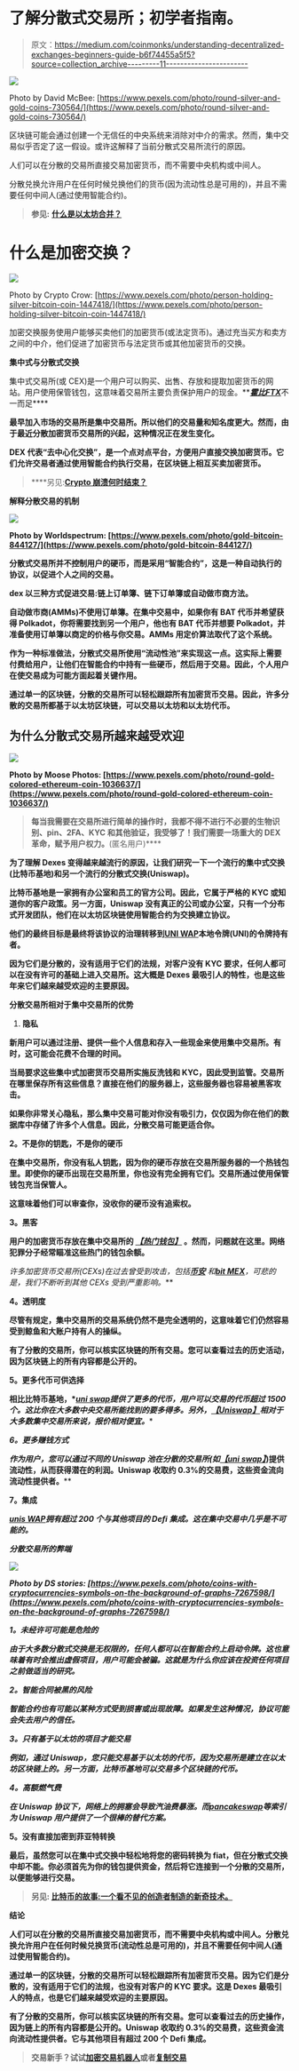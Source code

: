 # 了解分散式交易所；初学者指南。

> 原文：<https://medium.com/coinmonks/understanding-decentralized-exchanges-beginners-guide-b6f74455a5f5?source=collection_archive---------11----------------------->

![](img/d7f1779220cc6f3ce6ae58a37d0ee87c.png)

Photo by David McBee: [https://www.pexels.com/photo/round-silver-and-gold-coins-730564/](https://www.pexels.com/photo/round-silver-and-gold-coins-730564/)

区块链可能会通过创建一个无信任的中央系统来消除对中介的需求。然而，集中交易似乎否定了这一假设。或许这解释了当前分散式交易所流行的原因。

人们可以在分散的交易所直接交易加密货币，而不需要中央机构或中间人。

分散兑换允许用户在任何时候兑换他们的货币(因为流动性总是可用的)，并且不需要任何中间人(通过使用智能合约)。

> **参见:** [**什么是以太坊合并？**](/coinmonks/what-is-ethereum-the-merge-1b65f4d2c853)

# 什么是加密交换？

![](img/64bae1e81c22cc92699e10bc46ba6070.png)

Photo by Crypto Crow: [https://www.pexels.com/photo/person-holding-silver-bitcoin-coin-1447418/](https://www.pexels.com/photo/person-holding-silver-bitcoin-coin-1447418/)

加密交换服务使用户能够买卖他们的加密货币(或法定货币)。通过充当买方和卖方之间的中介，他们促进了加密货币与法定货币或其他加密货币的交换。

**集中式与分散式交换**

集中式交易所(或 CEX)是一个用户可以购买、出售、存放和提取加密货币的网站。用户使用保管钱包，这意味着交易所主要负责保护用户的现金。[](https://www.binance.com/en)**[***霍比***](https://www.huobi.com/en-us/login/)[](https://www.coinbase.com/)*[](https://www.kraken.com/)*[***FTX***](https://ftx.com/)不一而足****

**最早加入市场的交易所是集中交易所。所以他们的交易量和知名度更大。然而，由于最近分散加密货币交易所的兴起，这种情况正在发生变化。**

**DEX 代表“去中心化交换”，是一个点对点平台，方便用户直接交换加密货币。它们允许交易者通过使用智能合约执行交易，在区块链上相互买卖加密货币。**

> ****另见:**[**Crypto 崩溃何时结束？**](/web3-surfers/when-is-the-crypto-crash-coming-to-an-end-3342f7d47cde)**

****解释分散交易的机制****

**![](img/fc2640ffef607838538a192c577fa12a.png)**

**Photo by Worldspectrum: [https://www.pexels.com/photo/gold-bitcoin-844127/](https://www.pexels.com/photo/gold-bitcoin-844127/)**

**分散式交易所并不控制用户的硬币，而是采用“智能合约”，这是一种自动执行的协议，以促进个人之间的交易。**

**dex 以三种方式促进交易:链上订单簿、链下订单簿或自动做市商方法。**

**自动做市商(AMMs)不使用订单簿。在集中交易中，如果你有 BAT 代币并希望获得 Polkadot，你将需要找到另一个用户，他也有 BAT 代币并想要 Polkadot，并准备使用订单簿以商定的价格与你交易。AMMs 用定价算法取代了这个系统。**

**作为一种标准做法，分散式交易所使用“流动性池”来实现这一点。这实际上需要付费给用户，让他们在智能合约中持有一些硬币，然后用于交易。因此，个人用户在使交易成为可能方面起着关键作用。**

**通过单一的区块链，分散的交易所可以轻松跟踪所有加密货币交易。因此，许多分散的交易所都基于以太坊区块链，可以交易以太坊和以太坊代币。**

## **为什么分散式交易所越来越受欢迎**

**![](img/c649e7e7208fb9ad4245e77718ba4484.png)**

**Photo by Moose Photos: [https://www.pexels.com/photo/round-gold-colored-ethereum-coin-1036637/](https://www.pexels.com/photo/round-gold-colored-ethereum-coin-1036637/)**

> **每当我需要在交易所进行简单的操作时，我都不得不进行不必要的生物识别、pin、2FA、KYC 和其他验证，我受够了！我们需要一场重大的 DEX 革命，赋予用户权力。**(匿名用户)****

**为了理解 Dexes 变得越来越流行的原因，让我们研究一下一个流行的集中式交换(比特币基地)和另一个流行的分散式交换(Uniswap)。**

**比特币基地是一家拥有办公室和员工的官方公司。因此，它属于严格的 KYC 或知道你的客户政策。另一方面，Uniswap 没有真正的公司或办公室，只有一个分布式开发团队，他们在以太坊区块链使用智能合约为交换建立协议。**

**他们的最终目标是最终将该协议的治理转移到[**UNI WAP**](https://uniswap.org/)本地令牌(UNI)的令牌持有者。**

**因为它们是分散的，没有适用于它们的法规，对客户没有 KYC 要求，任何人都可以在没有许可的基础上进入交易所。这大概是 Dexes 最吸引人的特性，也是这些年来它们越来越受欢迎的主要原因。**

****分散交易所相对于集中交易所的优势****

1.  ****隐私****

**新用户可以通过注册、提供一些个人信息和存入一些现金来使用集中交易所。有时，这可能会花费不合理的时间。**

**当局要求这些集中式加密货币交易所实施反洗钱和 KYC，因此受到监管。交易所在哪里保存所有这些信息？直接在他们的服务器上，这些服务器也容易被黑客攻击。**

**如果你非常关心隐私，那么集中交易可能对你没有吸引力，仅仅因为你在他们的数据库中存储了许多个人信息。因此，分散交易可能更适合你。**

****2。不是你的钥匙，不是你的硬币****

**在集中交易所，你没有私人钥匙，因为你的硬币存放在交易所服务器的一个热钱包里。即使你的硬币出现在交易所里，你也没有完全拥有它们。交易所通过使用保管钱包充当保管人。**

**这意味着他们可以审查你，没收你的硬币没有追索权。**

****3。黑客****

**用户的加密货币存放在集中交易所的 [***【热门钱包】***](https://www.investopedia.com/terms/h/hot-wallet.asp) 。然而，问题就在这里。网络犯罪分子经常瞄准这些热门的钱包余额。**

**许多加密货币交易所(CEXs)在过去曾受到攻击，包括*[***币安***](https://www.binance.com/en) 和[***bit MEX***](https://www.bitmex.com/)，可悲的是，我们不断听到其他 CEXs 受到严重影响。***

****4。透明度****

**尽管有规定，集中交易所的交易系统仍然不是完全透明的，这意味着它们仍然容易受到鲸鱼和大账户持有人的操纵。**

**有了分散的交易所，你可以核实区块链的所有交易。您可以查看过去的历史活动，因为区块链上的所有内容都是公开的。**

****5。更多代币可供选择****

**相比比特币基地，*[***uni swap***](https://uniswap.org/)*提供了更多的代币，用户可以交易的代币超过 1500 个。这比你在大多数中央交易所能找到的要多得多。另外，[***【Uniswap】***](https://uniswap.org/https://uniswap.org/)*相对于大多数集中交易所来说，报价相对便宜。*****

*****6。更多赚钱方式*****

***作为用户，您可以通过不同的 Uniswap 池在分散的交易所(如*[***【uni swap】***](https://uniswap.org/))提供流动性，从而获得潜在的利润。Uniswap 收取约 0.3%的交易费，这些资金流向流动性提供者。****

****7。集成****

**[***unis WAP***](https://uniswap.org/)*拥有超过 200 个与其他项目的 Defi 集成。这在集中交易中几乎是不可能的。***

*****分散交易所的弊端*****

***![](img/4b9bd3232c058a9f79db54a0cfc12db4.png)***

***Photo by DS stories: [https://www.pexels.com/photo/coins-with-cryptocurrencies-symbols-on-the-background-of-graphs-7267598/](https://www.pexels.com/photo/coins-with-cryptocurrencies-symbols-on-the-background-of-graphs-7267598/)***

*****1。未经许可可能是危险的*****

***由于大多数分散式交换是无权限的，任何人都可以在智能合约上启动令牌。这也意味着有时会推出虚假项目，用户可能会被骗。这就是为什么你应该在投资任何项目之前做适当的研究。***

*****2。智能合同被黑的风险*****

***智能合约也有可能以某种方式受到损害或出现故障。如果发生这种情况，协议可能会失去用户的信任。***

*****3。只有基于以太坊的项目才能交易*****

***例如，通过 Uniswap，您只能交易基于以太坊的代币，因为交易所是建立在以太坊区块链上的。另一方面，比特币基地可以交易多个区块链的代币。***

*****4。高额燃气费*****

***在 Uniswap 协议下，网络上的拥塞会导致汽油费暴涨。而[***pancakeswap***](https://pancakeswap.finance/swap)等索引为 Uniswap 用户提供了一个很棒的替代方案。***

****5。没有直接加密到菲亚特转换****

**最后，虽然您可以在集中式交换中轻松地将您的密码转换为 fiat，但在分散式交换中却不能。你必须首先为你的钱包提供资金，然后将它连接到一个分散的交易所，以便能够进行交易。**

> ****另见:** [**比特币的故事:一个看不见的创造者制造的新奇技术。**](/illumination/the-story-of-bitcoin-the-novel-technology-made-by-an-invisible-creator-a58e2423063d)**

****结论****

**人们可以在分散的交易所直接交易加密货币，而不需要中央机构或中间人。分散兑换允许用户在任何时候兑换货币(流动性总是可用的)，并且不需要任何中间人(通过使用智能合约)。**

**通过单一的区块链，分散的交易所可以轻松跟踪所有加密货币交易。因为它们是分散的，没有适用于它们的法规，也没有对客户的 KYC 要求。这是 Dexes 最吸引人的特点，也是它们越来越受欢迎的主要原因。**

**有了分散的交易所，你可以核实区块链的所有交易。您可以查看过去的历史操作，因为链上的所有内容都是公开的。Uniswap 收取约 0.3%的交易费，这些资金流向流动性提供者。它与其他项目有超过 200 个 Defi 集成。**

> **交易新手？试试[加密交易机器人](/coinmonks/crypto-trading-bot-c2ffce8acb2a)或者[复制交易](/coinmonks/top-10-crypto-copy-trading-platforms-for-beginners-d0c37c7d698c)**